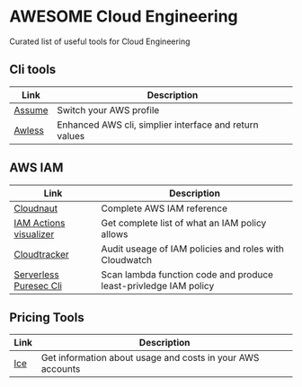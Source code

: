 # AWESOME Cloud Engineering
Curated list of useful tools for Cloud Engineering


## Cli tools
| Link                                            | Description                                            |
| ----------------------------------------------- | ------------------------------------------------------ |
| [Assume](https://github.com/SanderKnape/assume) | Switch your AWS profile                                |
| [Awless](https://github.com/wallix/awless)      | Enhanced AWS cli, simplier interface and return values |

## AWS IAM
| Link                                                                        | Description                                                      |
| --------------------------------------------------------------------------- | ---------------------------------------------------------------- |
| [Cloudnaut](https://iam.cloudonaut.io/)                                     | Complete AWS IAM reference                                       |
| [IAM Actions visualizer](https://bigorange.cloud/actions/)                  | Get complete list of what an IAM policy allows                   |
| [Cloudtracker](https://github.com/duo-labs/cloudtracker)                    | Audit useage of IAM policies and roles with Cloudwatch           |
| [Serverless Puresec Cli](https://github.com/puresec/serverless-puresec-cli) | Scan lambda function code and produce least-privledge IAM policy |

## Pricing Tools
| Link                                  | Description                                                |
| ------------------------------------- | ---------------------------------------------------------- |
| [Ice](https://github.com/Teevity/ice) | Get information about usage and costs in your AWS accounts |


